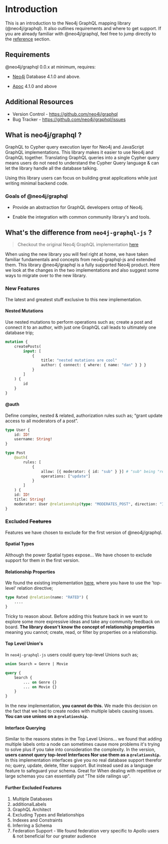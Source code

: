 # Introduction

This is an introduction to the Neo4j GraphQL mapping library (@neo4j/graphql). It also outlines requirements and where to get support. If you are already familiar with @neo4j/graphql, feel free to jump directly to the [reference](./reference.md) section.

## Requirements

@neo4j/graphql 0.0.x at minimum, requires:

-   [Neo4j](https://neo4j.com/) Database 4.1.0 and above.

-   [Apoc](https://neo4j.com/labs/apoc/) 4.1.0 and above

## Additional Resources

-   Version Control - https://github.com/neo4j/graphql
-   Bug Tracker - https://github.com/neo4j/graphql/issues

## What is neo4j/graphql ?

GraphQL to Cypher query execution layer for Neo4j and JavaScript GraphQL implementations. This library makes it easier to use Neo4j and GraphQL together. Translating GraphQL queries into a single Cypher query means users do not need to understand the Cypher Query language & can let the library handle all the database talking.

Using this library users can focus on building great applications while just writing minimal backend code.

### Goals of @neo4j/graphql

-   Provide an abstraction for GraphQL developers ontop of Neo4j.

-   Enable the integration with common community library's and tools.

## What's the difference from `neo4j-graphql-js` ?

> Checkout the original Neo4j GraphQL implementation [here](https://grandstack.io/)

When using the new library you will feel right at home, we have taken familiar fundamentals and concepts from neo4j-graphql-js and extended them. This library @neo4j/graphql is a fully supported Neo4j product. Here we look at the changes in the two implementations and also suggest some ways to migrate over to the new library.

### New Features

The latest and greatest stuff exclusive to this new implementation.

#### Nested Mutations

Use nested mutations to perform operations such as; create a post and connect it to an author, with just one GraphQL call leads to ultimately one database trip;

```graphql
mutation {
    createPosts(
        input: [
            {
                title: "nested mutations are cool"
                author: { connect: { where: { name: "dan" } } }
            }
        ]
    ) {
        id
    }
}
```

#### @auth

Define complex, nested & related, authorization rules such as; “grant update access to all moderators of a post”.

```graphql
type User {
    id: ID!
    username: String!
}

type Post
    @auth(
        rules: [
            {
                allow: [{ moderator: { id: "sub" } }] # "sub" being "req.jwt.sub"
                operations: ["update"]
            }
        ]
    ) {
    id: ID!
    title: String!
    moderator: User @relationship(type: "MODERATES_POST", direction: "IN")
}
```

### Excluded ~~Features~~

Features we have chosen to exclude for the first version of @neo4j/graphql.

#### Spatial Types

Although the power Spatial types expose... We have chosen to exclude support for them in the first version.

#### Relationship Properties

We found the existing implementation [here](https://grandstack.io/docs/graphql-relationship-types/), where you have to use the 'top-level' relation directive;

```graphql
type Rated @relation(name: "RATED") {
    ....
}
```

Tricky to reason about. Before adding this feature back in we want to explore some more expressive ideas and take any community feedback on board. **The library doesn't know the concept of relationship properties** meaning you cannot; create, read, or filter by properties on a relationship.

#### Top Level Union's

In `neo4j-graphql-js` users could query top-level Unions such as;

```graphql
union Search = Genre | Movie
```

```graphql
query {
	Search {
		... on Genre {}
		... on Movie {}
	}
}
```

In the new implementation, **you cannot do this.** We made this decision on the fact that we had to create nodes with multiple labels causing issues. **You can use unions on a `@relationship`.**

#### Interface Querying

Similar to the reasons states in the Top Level Unions... we found that adding multiple labels onto a node can sometimes cause more problems it's trying to solve plus if you take into consideration the complexity. In the version, **users cannot query top-level Interfaces Nor use them as a `@relationship`.** In this implementation interfaces give you no real database support therefor no; query, update, delete, filter support. But instead used as a language feature to safeguard your schema. Great for When dealing with repetitive or large schemas you can essentially put "The side railings up".

#### Further Excluded Features

1. Multiple Databases
2. additionalLabels
3. GraphQL Architect
4. Excluding Types and Relationships
5. Indexes and Constraints
6. Inferring a Schema
7. Federation Support - We found federation very specific to Apollo users & not beneficial for our greater audience
